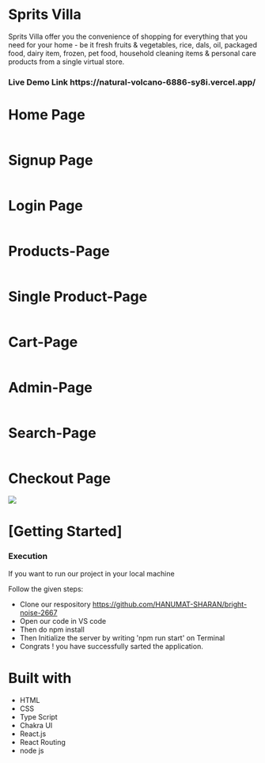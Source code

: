 # Sprits Villa 
 Sprits Villa offer you the convenience of shopping for everything that you need for your home - be it fresh fruits & vegetables, rice, dals, oil, packaged food, dairy item, frozen, pet food, household cleaning items & personal care products from a single virtual store.

<h3>Live Demo Link https://natural-volcano-6886-sy8i.vercel.app/ </h3>



 <h1>Home Page</h1>
    <img src="https://i.postimg.cc/DwQGG2Yq/Screenshot-from-2023-02-27-12-23-15.png" alt="">
  <h1>Signup Page </h1>
    <img src="https://i.postimg.cc/qqtn6y9R/Screenshot-from-2023-02-27-12-22-57.png" alt="">
     <h1>Login Page</h1>
    <img src="https://i.postimg.cc/G3Nvwgys/Screenshot-from-2023-02-27-12-23-01.png" alt="">
     <h1>Products-Page</h1>
    <img src="https://i.postimg.cc/xncPxMzz/Screenshot-from-2023-02-27-12-23-42.png" alt="">
     <h1>Single Product-Page</h1>
    <img src="https://i.postimg.cc/9Mkw2zrj/Screenshot-from-2023-02-27-12-25-10.png" alt="">
     <h1>Cart-Page</h1>
    <img src="https://i.postimg.cc/wvjDHS2D/Screenshot-from-2023-02-27-12-24-25.png" alt="">
    <h1>Admin-Page</h1>
    <img src="https://i.postimg.cc/g0qtYbRC/Screenshot-from-2023-01-30-20-55-01.png" alt="">
    <h1>Search-Page</h1>
    <img src="https://i.postimg.cc/9XN8XpRQ/Screenshot-from-2023-01-30-20-56-53.png" alt="">
    <h1>Checkout Page</h1>
    <img src="https://i.postimg.cc/MG8r2pc0/Screenshot-from-2023-01-30-20-54-22.png">
    <h1>[Getting Started]</h1>
    <h3>Execution</h3>
    <p>If you want to run our project in your local machine</p>
    <p>Follow the given steps:</p>
    <ul>
        <li>Clone our respository <a href="https://github.com/HANUMAT-SHARAN/bright-noise-2667">https://github.com/HANUMAT-SHARAN/bright-noise-2667</a></li>
        <li>Open our code in VS code </li>
 <li>Then do npm install</li>
        <li>Then Initialize the server by writing 'npm run start' on Terminal</li>
 <li>Congrats !  you have successfully sarted the application.</li>
    </ul>
        <h1>Built with</h1>
    <ul>
        <li>HTML</li>
        <li>CSS</li>
        <li>Type Script</li>
        <li>Chakra UI </li>
  <li>React.js</li>
  <li>React Routing</li>
        <li>node js</li>
   
        
        
        


